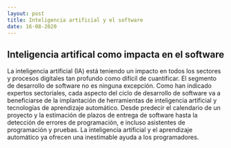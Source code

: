 ```yaml
---
layout: post
title: Inteligencia artificial y el software
date: 16-08-2020
---
```


## Inteligencia artifical como impacta en el software

La inteligencia artificial (IA) está teniendo un impacto en todos los sectores y procesos digitales tan profundo como difícil de cuantificar. El segmento de desarrollo de software no es ninguna excepción. Como han indicado expertos sectoriales, cada aspecto del ciclo de desarrollo de software va a beneficiarse de la implantación de herramientas de inteligencia artificial y tecnologías de aprendizaje automático. Desde predecir el calendario de un proyecto y la estimación de plazos de entrega de software hasta la detección de errores de programación, e incluso asistentes de programación y pruebas. La inteligencia artificial y el aprendizaje automático ya ofrecen una inestimable ayuda a los programadores.

